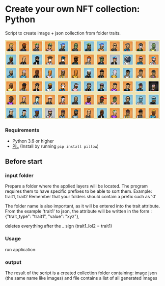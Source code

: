# Create your own NFT collection: Python

Script to create image + json collection from folder traits.

![avatar_sample](./avatar_sample.png)

### Requirements

* Python 3.6 or higher
* [PIL](https://pillow.readthedocs.io/en/stable/) (Install by running `pip install pillow`)

## Before start
### input folder
Prepare a folder where the applied layers will be located. The program requires them to have specific prefixes to be able to sort them.
Example: trait1, trait2
Remember that your folders should contain a prefix such as '0'

The folder name is also important, as it will be entered into the trait attribute. From the example 'trait1' to json, the attribute will be written in the form : {"trait_type": "trait1", "value": "xyz"},

deletes everything after the _ sign (trait1_lol2 = trait1)

### Usage

run application



### output
The result of the script is a created collection folder containing:
image
json (the same name like images)
and file contains a list of all generated images
